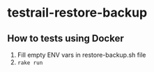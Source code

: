 # testrail-restore-backup

## How to tests using Docker

1. Fill empty ENV vars in restore-backup.sh file
2. `rake run`
